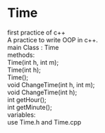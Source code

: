 # Time
first practice of c++<br />
A practice to write OOP in c++.<br />
main Class : Time<br />
methods:<br />
	Time(int h, int m);<br />
	Time(int h);<br />
	Time();<br />
	void ChangeTime(int h, int m);<br />
	void ChangeTime(int h);<br />
	int getHour();<br />
	int getMinute();<br />
variables:<br />
use Time.h and Time.cpp<br />

